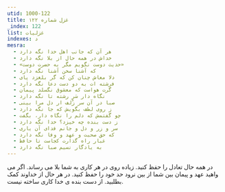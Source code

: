 ```yaml
---
utid: 1000-122
title: غزل شماره ۱۲۲
_index: 122
list: غزلیات
indexes: د
mesra:
  - هر آن که جانب اهل خدا نگه دارد
  - خداش در همه حال از بلا نگه دارد
  - «حدیث دوست نگویم مگر به حضرت دوست»
  - که آشنا سخن آشنا نگه دارد
  - دلا معاش چنان کن که گر بلغزد پای
  - فرشته ات به دو دست دعا نگه دارد
  - گرت هواست که معشوق نگسلد پیمان
  - نگاه دار سَرِ رشته تا نگه دارد
  - صبا در آن سر زُلف ار دل مرا بینی
  - ز روی لطف بگویش که جا نگه دارد
  - چو گفتمش که دلم را نگاه دار، بگفت
  - ز دست بنده چه خیزد؟ خدا نگه دارد
  - سر و زر و دل و جانم فدای آن یاری
  - که حق صحبت و عهد و وفا نگه دارد
  - غبار راه گذارت کجاست تا حافظ
  - به یادگار نسیم صبا نگه دارد
---
```

در همه حال تعادل را حفظ کنید. زیاده روی در هر کاری به شما بلا می رساند. اگر می واهید عهد و پیمان بین شما از بین نرود حد خود را حفظ کنید. در هر حال از خداوند کمک بطلبید. از دست بنده ی خدا کاری ساخته نیست.
